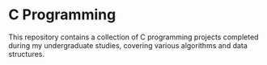 # C Programming

This repository contains a collection of C programming projects completed during my undergraduate studies, covering various algorithms and data structures.